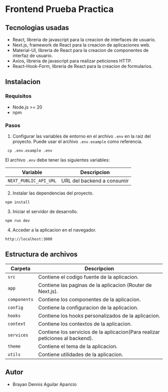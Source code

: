 # Frontend Prueba Practica

## Tecnologias usadas

- React, libreria de javascript para la creacion de interfaces de usuario.
- Next.js, framework de React para la creacion de aplicaciones web.
- Material-UI, libreria de React para la creacion de componentes de interfaz de usuario.
- Axios, libreria de javascript para realizar peticiones HTTP.
- React-Hook-Form, libreria de React para la creacion de formularios.

## Instalacion

### Requisitos

- Node.js >= 20
- npm

### Pasos

1. Configurar las variables de entorno en el archivo `.env` en la raiz del proyecto. Puede usar el archivo `.env.example` como referencia.

```
 cp .env.example .env
```

El archivo `.env` debe tener las siguientes variables:

| Variable              | Descripcion                |
| --------------------- | -------------------------- |
| `NEXT_PUBLIC_API_URL` | URL del backend a consumir |

2. Instalar las dependencias del proyecto.

```
npm install
```

3. Iniciar el servidor de desarrollo.

```
npm run dev
```

4. Acceder a la aplicacion en el navegador.

```
http://localhost:3000
```

## Estructura de archivos

| Carpeta      | Descripcion                                                                   |
| ------------ | ----------------------------------------------------------------------------- |
| `src`        | Contiene el codigo fuente de la aplicacion.                                   |
| `app`        | Contiene las paginas de la aplicacion (Router de Next.js).                    |
| `components` | Contiene los componentes de la aplicacion.                                    |
| `config`     | Contiene la configuracion de la aplicacion.                                   |
| `hooks`      | Contiene los hooks personalizados de la aplicacion.                           |
| `context`    | Contiene los contextos de la aplicacion.                                      |
| `services`   | Contiene los servicios de la aplicacion(Para realizar peticiones al backend). |
| `theme`      | Contiene el tema de la aplicacion.                                            |
| `utils`      | Contiene utilidades de la aplicacion.                                         |


## Autor
- Brayan Dennis Aguilar Aparicio